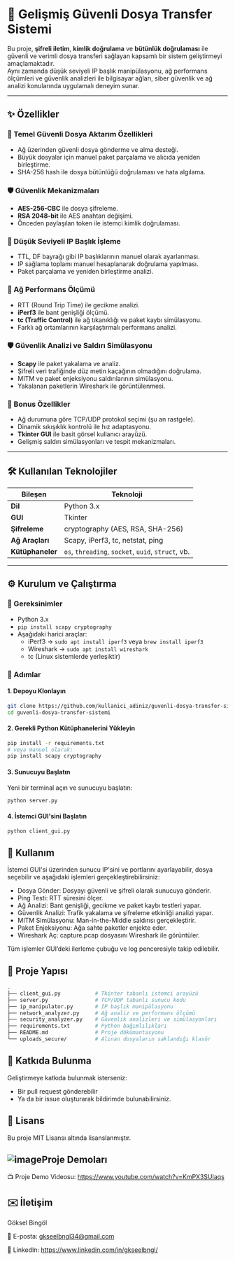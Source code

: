 # 🚀 Gelişmiş Güvenli Dosya Transfer Sistemi

Bu proje, **şifreli iletim**, **kimlik doğrulama** ve **bütünlük doğrulaması** ile güvenli ve verimli dosya transferi sağlayan kapsamlı bir sistem geliştirmeyi amaçlamaktadır.  
Aynı zamanda düşük seviyeli IP başlık manipülasyonu, ağ performans ölçümleri ve güvenlik analizleri ile bilgisayar ağları, siber güvenlik ve ağ analizi konularında uygulamalı deneyim sunar.

---

## ✨ Özellikler

### 🔐 Temel Güvenli Dosya Aktarım Özellikleri
- Ağ üzerinden güvenli dosya gönderme ve alma desteği.
- Büyük dosyalar için manuel paket parçalama ve alıcıda yeniden birleştirme.
- SHA-256 hash ile dosya bütünlüğü doğrulaması ve hata algılama.

### 🛡️ Güvenlik Mekanizmaları
- **AES-256-CBC** ile dosya şifreleme.
- **RSA 2048-bit** ile AES anahtarı değişimi.
- Önceden paylaşılan token ile istemci kimlik doğrulaması.

### 🧠 Düşük Seviyeli IP Başlık İşleme
- TTL, DF bayrağı gibi IP başlıklarının manuel olarak ayarlanması.
- IP sağlama toplamı manuel hesaplanarak doğrulama yapılması.
- Paket parçalama ve yeniden birleştirme analizi.

### 📡 Ağ Performans Ölçümü
- RTT (Round Trip Time) ile gecikme analizi.
- **iPerf3** ile bant genişliği ölçümü.
- **tc (Traffic Control)** ile ağ tıkanıklığı ve paket kaybı simülasyonu.
- Farklı ağ ortamlarının karşılaştırmalı performans analizi.

### 🛡️ Güvenlik Analizi ve Saldırı Simülasyonu
- **Scapy** ile paket yakalama ve analiz.
- Şifreli veri trafiğinde düz metin kaçağının olmadığını doğrulama.
- MITM ve paket enjeksiyonu saldırılarının simülasyonu.
- Yakalanan paketlerin Wireshark ile görüntülenmesi.

### 🎁 Bonus Özellikler
- Ağ durumuna göre TCP/UDP protokol seçimi (şu an rastgele).
- Dinamik sıkışıklık kontrolü ile hız adaptasyonu.
- **Tkinter GUI** ile basit görsel kullanıcı arayüzü.
- Gelişmiş saldırı simülasyonları ve tespit mekanizmaları.

---

## 🛠️ Kullanılan Teknolojiler

| Bileşen         | Teknoloji                           |
|-----------------|--------------------------------------|
| **Dil**         | Python 3.x                           |
| **GUI**         | Tkinter                              |
| **Şifreleme**   | cryptography (AES, RSA, SHA-256)     |
| **Ağ Araçları** | Scapy, iPerf3, tc, netstat, ping     |
| **Kütüphaneler**| `os`, `threading`, `socket`, `uuid`, `struct`, vb. |

---

## ⚙️ Kurulum ve Çalıştırma

### 🔧 Gereksinimler
- Python 3.x
- `pip install scapy cryptography`
- Aşağıdaki harici araçlar:
  - iPerf3 → `sudo apt install iperf3` veya `brew install iperf3`
  - Wireshark → `sudo apt install wireshark`
  - tc (Linux sistemlerde yerleşiktir)

### 🧱 Adımlar

#### 1. Depoyu Klonlayın
```bash
git clone https://github.com/kullanici_adiniz/guvenli-dosya-transfer-sistemi.git
cd guvenli-dosya-transfer-sistemi
```

#### 2. Gerekli Python Kütüphanelerini Yükleyin
```bash
pip install -r requirements.txt
# veya manuel olarak:
pip install scapy cryptography
```

#### 3. Sunucuyu Başlatın
Yeni bir terminal açın ve sunucuyu başlatın:
```bash
python server.py
```

#### 4. İstemci GUI'sini Başlatın
```bash
python client_gui.py
```

## 🚀 Kullanım

İstemci GUI'si üzerinden sunucu IP'sini ve portlarını ayarlayabilir, dosya seçebilir ve aşağıdaki işlemleri gerçekleştirebilirsiniz:

- Dosya Gönder: Dosyayı güvenli ve şifreli olarak sunucuya gönderir.
- Ping Testi: RTT süresini ölçer.
- Ağ Analizi: Bant genişliği, gecikme ve paket kaybı testleri yapar.
- Güvenlik Analizi: Trafik yakalama ve şifreleme etkinliği analizi yapar.
- MITM Simülasyonu: Man-in-the-Middle saldırısı gerçekleştirir.
- Paket Enjeksiyonu: Ağa sahte paketler enjekte eder.
- Wireshark Aç: capture.pcap dosyasını Wireshark ile görüntüler.

Tüm işlemler GUI’deki ilerleme çubuğu ve log penceresiyle takip edilebilir.

## 📁 Proje Yapısı

```bash
.
├── client_gui.py           # Tkinter tabanlı istemci arayüzü
├── server.py               # TCP/UDP tabanlı sunucu kodu
├── ip_manipulator.py       # IP başlık manipülasyonu
├── network_analyzer.py     # Ağ analiz ve performans ölçümü
├── security_analyzer.py    # Güvenlik analizleri ve simülasyonları
├── requirements.txt        # Python bağımlılıkları
├── README.md               # Proje dökümantasyonu
└── uploads_secure/         # Alınan dosyaların saklandığı klasör
```

## 🤝 Katkıda Bulunma

Geliştirmeye katkıda bulunmak isterseniz:

- Bir pull request gönderebilir
- Ya da bir issue oluşturarak bildirimde bulunabilirsiniz.

## 📄 Lisans

Bu proje MIT Lisansı altında lisanslanmıştır.

## ![image](https://github.com/user-attachments/assets/3c8ca063-6c22-44ad-a59f-28eb26f20295)Proje Demoları

📺 Proje Demo Videosu: https://www.youtube.com/watch?v=KmPX3SUIaqs

## ✉️ İletişim

Göksel Bingöl

📧 E-posta: gkseelbngl34@gmail.com

🔗 LinkedIn: https://www.linkedin.com/in/gkseelbngl/
